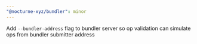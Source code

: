 ```yaml
---
"@nocturne-xyz/bundler": minor
---
```


Add `--bundler-address` flag to bundler server so op validation can simulate ops from bundler submitter address
